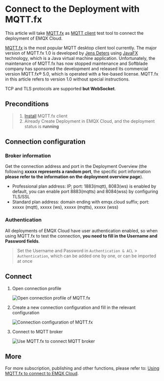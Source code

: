 # Connect to the Deployment with MQTT.fx

This article will take [MQTT.fx](http://www.mqttfx.jensd.de/) as [MQTT client](https://www.emqx.com/en/blog/introduction-to-the-commonly-used-mqtt-client-library) test tool to connect the deployment of EMQX Cloud.

[MQTT.fx](http://www.mqttfx.jensd.de/) is the most popular MQTT desktop client tool currently. The major version of MQTT.fx 1.0 is developed by [Jens Deters](https://www.jensd.de/wordpress/) using [JavaFX](https://en.wikipedia.org/wiki/JavaFX) technology, which is a Java virtual machine application. Unfortunately, the maintenance of MQTT.fx has now stopped maintenance and Softblade company has sponsored the development and released its commercial version MQTT.fx® 5.0, which is operated with a fee-based license. MQTT.fx in this article refers to version 1.0 without special instructions.

TCP and TLS protocols are supported **but WebSocket**.

## Preconditions

> 1. [Install](http://www.mqttfx.jensd.de/index.php/download) MQTT.fx client
> 2. Already Create Deployment in EMQX Cloud, and the deployment status is **running**

## Connection configuration

### Broker information

Get the connection address and port in the Deployment Overview (the following **xxxxx represents a random port**, the specific port information **please refer to the information on the deployment overview page**).

- Professional plan address: IP; port: 1883(mqtt), 8083(ws) is enabled by default, you can enable port 8883(mqtts) and 8084(wss) by configuring TLS/SSL
- Standard plan address: domain ending with emqx.cloud suffix; port: xxxxx (mqtt), xxxxx (ws), xxxxx (mqtts), xxxxx (wss)

### Authentication

All deployments of EMQX Cloud have user authentication enabled, so when using MQTT.fx to test the connection, **you need to fill in the Username and Password fields**.

> Set the Username and Password in `Authentication & ACL` > `Authentication`, which can be added one by one, or can be imported at once

## Connect

1. Open connection profile

   ![Open connection profile of MQTT.fx](./_assets/mqttfx_profile.png)

2. Create a new connection configuration and fill in the relevant configuration

   ![Connection configuration of MQTT.fx](./_assets/mqttfx_new_profile.png)

3. Connect to MQTT broker

   ![Use MQTT.fx to connect MQTT broker](./_assets/mqttfx_connect.png)

## More

For more subscription, publishing and other functions, please refer to: [Using MQTT.fx to connect to EMQX Cloud](https://www.emqx.com/en/blog/connecting-to-emqx-cloud-with-mqttfx).
